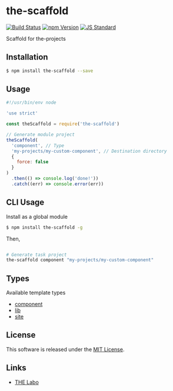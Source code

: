 the-scaffold
==========

<!---
This file is generated by ape-tmpl. Do not update manually.
--->

<!-- Badge Start -->
<a name="badges"></a>

[![Build Status][bd_travis_shield_url]][bd_travis_url]
[![npm Version][bd_npm_shield_url]][bd_npm_url]
[![JS Standard][bd_standard_shield_url]][bd_standard_url]

[bd_repo_url]: https://github.com/the-labo/the-scaffold
[bd_travis_url]: http://travis-ci.org/the-labo/the-scaffold
[bd_travis_shield_url]: http://img.shields.io/travis/the-labo/the-scaffold.svg?style=flat
[bd_travis_com_url]: http://travis-ci.com/the-labo/the-scaffold
[bd_travis_com_shield_url]: https://api.travis-ci.com/the-labo/the-scaffold.svg?token=
[bd_license_url]: https://github.com/the-labo/the-scaffold/blob/master/LICENSE
[bd_codeclimate_url]: http://codeclimate.com/github/the-labo/the-scaffold
[bd_codeclimate_shield_url]: http://img.shields.io/codeclimate/github/the-labo/the-scaffold.svg?style=flat
[bd_codeclimate_coverage_shield_url]: http://img.shields.io/codeclimate/coverage/github/the-labo/the-scaffold.svg?style=flat
[bd_gemnasium_url]: https://gemnasium.com/the-labo/the-scaffold
[bd_gemnasium_shield_url]: https://gemnasium.com/the-labo/the-scaffold.svg
[bd_npm_url]: http://www.npmjs.org/package/the-scaffold
[bd_npm_shield_url]: http://img.shields.io/npm/v/the-scaffold.svg?style=flat
[bd_standard_url]: http://standardjs.com/
[bd_standard_shield_url]: https://img.shields.io/badge/code%20style-standard-brightgreen.svg

<!-- Badge End -->


<!-- Description Start -->
<a name="description"></a>

Scaffold for the-projects

<!-- Description End -->


<!-- Overview Start -->
<a name="overview"></a>



<!-- Overview End -->


<!-- Sections Start -->
<a name="sections"></a>

<!-- Section from "doc/guides/01.Installation.md.hbs" Start -->

<a name="section-doc-guides-01-installation-md"></a>

Installation
-----

```bash
$ npm install the-scaffold --save
```


<!-- Section from "doc/guides/01.Installation.md.hbs" End -->

<!-- Section from "doc/guides/02.Usage.md.hbs" Start -->

<a name="section-doc-guides-02-usage-md"></a>

Usage
---------

```javascript
#!/usr/bin/env node

'use strict'

const theScaffold = require('the-scaffold')

// Generate module project
theScaffold(
  'component', // Type
  'my-projects/my-custom-component', // Destination directory
  {
    force: false
  }
)
  .then(() => console.log('done!'))
  .catch((err) => console.error(err))

```


<!-- Section from "doc/guides/02.Usage.md.hbs" End -->

<!-- Section from "doc/guides/03.CLI.md.hbs" Start -->

<a name="section-doc-guides-03-c-l-i-md"></a>

CLI Usage
---------

Install as a global module


```bash
$ npm install the-scaffold -g
```

Then,

```bash

# Generate task project
the-scaffold component "my-projects/my-custom-component"

```


<!-- Section from "doc/guides/03.CLI.md.hbs" End -->

<!-- Section from "doc/guides/04.Templates.md.hbs" Start -->

<a name="section-doc-guides-04-templates-md"></a>

Types
---------

Available template types

+ [component](assets/tmpl/component)
+ [lib](assets/tmpl/lib)
+ [site](assets/tmpl/site)


<!-- Section from "doc/guides/04.Templates.md.hbs" End -->


<!-- Sections Start -->


<!-- LICENSE Start -->
<a name="license"></a>

License
-------
This software is released under the [MIT License](https://github.com/the-labo/the-scaffold/blob/master/LICENSE).

<!-- LICENSE End -->


<!-- Links Start -->
<a name="links"></a>

Links
------

+ [THE Labo][t_h_e_labo_url]

[t_h_e_labo_url]: https://github.com/the-labo

<!-- Links End -->
